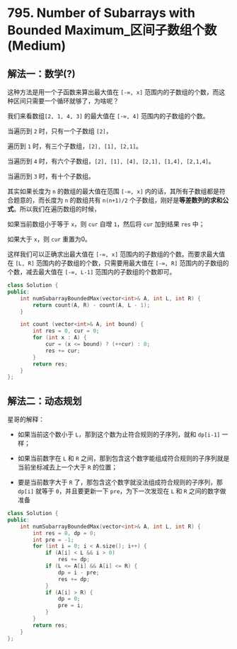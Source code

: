 # 795. Number of Subarrays with Bounded Maximum_区间子数组个数 (Medium)



## 解法一：数学(?)



这种方法是用一个子函数来算出最大值在 `[-∞, x]` 范围内的子数组的个数，而这种区间只需要一个循环就够了，为啥呢？

我们来看数组`[2, 1, 4, 3]` 的最大值在 `[-∞, 4]` 范围内的子数组的个数。

当遍历到 `2` 时，只有一个子数组 `[2]`，

遍历到 `1` 时，有三个子数组，`[2], [1], [2,1]`。

当遍历到 `4` 时，有六个子数组，`[2], [1], [4], [2,1], [1,4], [2,1,4]`。

当遍历到 `3` 时，有十个子数组。

其实如果长度为 `n` 的数组的最大值在范围 `[-∞, x]` 内的话，其所有子数组都是符合题意的，而长度为 `n` 的数组共有 `n(n+1)/2` 个子数组，刚好是**等差数列的求和公式**。所以我们在遍历数组的时候，

如果当前数组小于等于 `x`，则 `cur` 自增 `1`，然后将 `cur` 加到结果 `res` 中；

如果大于 `x`，则 `cur` 重置为0。

这样我们可以正确求出最大值在 `[-∞, x]` 范围内的子数组的个数。而要求最大值在 `[L, R]` 范围内的子数组的个数，只需要用最大值在 `[-∞, R]` 范围内的子数组的个数，减去最大值在 `[-∞, L-1]` 范围内的子数组的个数即可。



```c++
class Solution {
public:
    int numSubarrayBoundedMax(vector<int>& A, int L, int R) {
        return count(A, R) - count(A, L - 1);
    }

    int count (vector<int>& A, int bound) {
        int res = 0, cur = 0;
        for (int x : A) {
            cur = (x <= bound) ? (++cur) : 0;
            res += cur;
        }
        return res;
    }
};
```



## 解法二：动态规划

星哥的解释：

- 如果当前这个数小于 `L`，那到这个数为止符合规则的子序列，就和 `dp[i-1]` 一样；

- 如果当前数字在 `L` 和 `R` 之间，那到包含这个数字能组成符合规则的子序列就是当前坐标减去上一个大于 `R` 的位置；

- 要是当前数字大于 `R` 了，那包含这个数字就没法组成符合规则的子序列，那 `dp[i]` 就等于 `0`，并且要更新一下 `pre`，为下一次发现在 `L` 和 `R` 之间的数字做准备

```c++
class Solution {
public:
    int numSubarrayBoundedMax(vector<int>& A, int L, int R) {
        int res = 0, dp = 0;
        int pre = -1;
        for (int i = 0; i < A.size(); i++) {
            if (A[i] < L && i > 0)
                res += dp;
            if (L <= A[i] && A[i] <= R) {
                dp = i - pre;
                res += dp;
            }
            if (A[i] > R) {
                dp = 0;
                pre = i;
            }
        }
        return res;
    }
};
```

